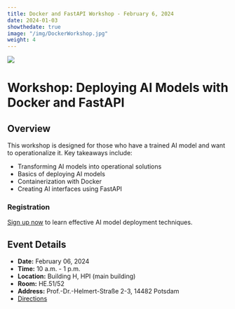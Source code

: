 ```yaml
---
title: Docker and FastAPI Workshop - February 6, 2024
date: 2024-01-03
showthedate: true
image: "/img/DockerWorkshop.jpg"
weight: 4
---
```


![](/img/DockerWorkshop.jpg)

# Workshop: Deploying AI Models with Docker and FastAPI

## Overview
This workshop is designed for those who have a trained AI model and want to operationalize it. Key takeaways include:
- Transforming AI models into operational solutions
- Basics of deploying AI models
- Containerization with Docker
- Creating AI interfaces using FastAPI

### Registration
[Sign up now](https://hpi.de/en/the-hpi/registration/2024/docker-workshop/) to learn effective AI model deployment techniques.

## Event Details
- **Date:** February 06, 2024
- **Time:** 10 a.m. - 1 p.m.
- **Location:** Building H, HPI (main building)
- **Room:** HE.51/52
- **Address:** Prof.-Dr.-Helmert-Straße 2-3, 14482 Potsdam
- [Directions](https://hpi.de/en/the-hpi/organization/directions.html)